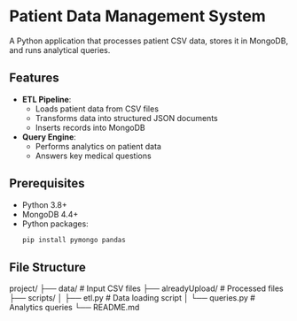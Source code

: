 # Patient Data Management System

A Python application that processes patient CSV data, stores it in MongoDB, and runs analytical queries.

## Features

- **ETL Pipeline**:
  - Loads patient data from CSV files
  - Transforms data into structured JSON documents
  - Inserts records into MongoDB
- **Query Engine**:
  - Performs analytics on patient data
  - Answers key medical questions

## Prerequisites

- Python 3.8+
- MongoDB 4.4+
- Python packages:
  ```bash
  pip install pymongo pandas

## File Structure

project/
├── data/               # Input CSV files
├── alreadyUpload/      # Processed files
├── scripts/
│   ├── etl.py          # Data loading script
│   └── queries.py      # Analytics queries
└── README.md